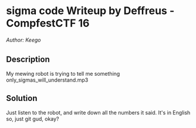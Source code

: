 # sigma code Writeup by Deffreus - CompfestCTF 16

###### Author: Keego

## Description

My mewing robot is trying to tell me something only_sigmas_will_understand.mp3

## Solution

Just listen to the robot, and write down all the numbers it said.
It's in English so, just git gud, okay?
